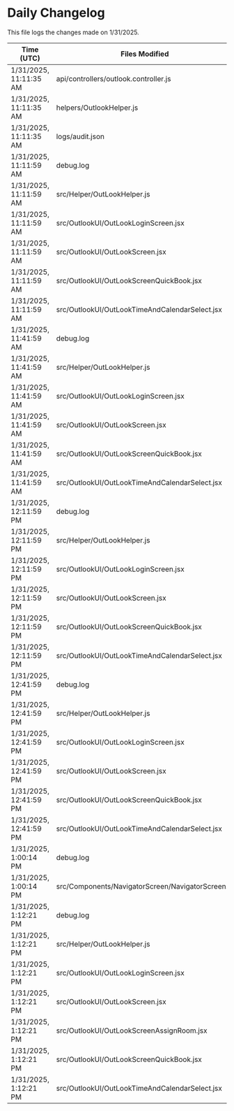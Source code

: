 # Daily Changelog

This file logs the changes made on 1/31/2025.

| Time (UTC)             | Files Modified                    | Changes (Addition/Deletion) |
|------------------------|-----------------------------------|-----------------------------|
| 1/31/2025, 11:11:35 AM | api/controllers/outlook.controller.js | 1 Additions & 1 Deletions |
| 1/31/2025, 11:11:35 AM | helpers/OutlookHelper.js | 1 Additions & 1 Deletions |
| 1/31/2025, 11:11:35 AM | logs/audit.json | 5 Additions & 5 Deletions |
| 1/31/2025, 11:11:59 AM | debug.log | 6 Additions & 0 Deletions|
| 1/31/2025, 11:11:59 AM | src/Helper/OutLookHelper.js | 16 Additions & 3 Deletions|
| 1/31/2025, 11:11:59 AM | src/OutlookUI/OutLookLoginScreen.jsx | 1 Additions & 1 Deletions|
| 1/31/2025, 11:11:59 AM | src/OutlookUI/OutLookScreen.jsx | 7 Additions & 3 Deletions|
| 1/31/2025, 11:11:59 AM | src/OutlookUI/OutLookScreenQuickBook.jsx | 23 Additions & 8 Deletions|
| 1/31/2025, 11:11:59 AM | src/OutlookUI/OutLookTimeAndCalendarSelect.jsx | 0 Additions & 0 Deletions|
| 1/31/2025, 11:41:59 AM | debug.log | 6 Additions & 0 Deletions|
| 1/31/2025, 11:41:59 AM | src/Helper/OutLookHelper.js | 16 Additions & 3 Deletions|
| 1/31/2025, 11:41:59 AM | src/OutlookUI/OutLookLoginScreen.jsx | 1 Additions & 1 Deletions|
| 1/31/2025, 11:41:59 AM | src/OutlookUI/OutLookScreen.jsx | 7 Additions & 3 Deletions|
| 1/31/2025, 11:41:59 AM | src/OutlookUI/OutLookScreenQuickBook.jsx | 23 Additions & 8 Deletions|
| 1/31/2025, 11:41:59 AM | src/OutlookUI/OutLookTimeAndCalendarSelect.jsx | 0 Additions & 0 Deletions|
| 1/31/2025, 12:11:59 PM | debug.log | 6 Additions & 0 Deletions|
| 1/31/2025, 12:11:59 PM | src/Helper/OutLookHelper.js | 16 Additions & 3 Deletions|
| 1/31/2025, 12:11:59 PM | src/OutlookUI/OutLookLoginScreen.jsx | 1 Additions & 1 Deletions|
| 1/31/2025, 12:11:59 PM | src/OutlookUI/OutLookScreen.jsx | 7 Additions & 3 Deletions|
| 1/31/2025, 12:11:59 PM | src/OutlookUI/OutLookScreenQuickBook.jsx | 23 Additions & 8 Deletions|
| 1/31/2025, 12:11:59 PM | src/OutlookUI/OutLookTimeAndCalendarSelect.jsx | 0 Additions & 0 Deletions|
| 1/31/2025, 12:41:59 PM | debug.log | 6 Additions & 0 Deletions|
| 1/31/2025, 12:41:59 PM | src/Helper/OutLookHelper.js | 16 Additions & 3 Deletions|
| 1/31/2025, 12:41:59 PM | src/OutlookUI/OutLookLoginScreen.jsx | 1 Additions & 1 Deletions|
| 1/31/2025, 12:41:59 PM | src/OutlookUI/OutLookScreen.jsx | 7 Additions & 3 Deletions|
| 1/31/2025, 12:41:59 PM | src/OutlookUI/OutLookScreenQuickBook.jsx | 23 Additions & 8 Deletions|
| 1/31/2025, 12:41:59 PM | src/OutlookUI/OutLookTimeAndCalendarSelect.jsx | 0 Additions & 0 Deletions|
| 1/31/2025, 1:00:14 PM | debug.log | 12 Additions & 0 Deletions|
| 1/31/2025, 1:00:14 PM | src/Components/NavigatorScreen/NavigatorScreen.js | 2 Additions & 1 Deletions|
| 1/31/2025, 1:12:21 PM | debug.log | 6 Additions & 0 Deletions|
| 1/31/2025, 1:12:21 PM | src/Helper/OutLookHelper.js | 16 Additions & 3 Deletions|
| 1/31/2025, 1:12:21 PM | src/OutlookUI/OutLookLoginScreen.jsx | 1 Additions & 1 Deletions|
| 1/31/2025, 1:12:21 PM | src/OutlookUI/OutLookScreen.jsx | 7 Additions & 3 Deletions|
| 1/31/2025, 1:12:21 PM | src/OutlookUI/OutLookScreenAssignRoom.jsx | 1 Additions & 1 Deletions|
| 1/31/2025, 1:12:21 PM | src/OutlookUI/OutLookScreenQuickBook.jsx | 23 Additions & 8 Deletions|
| 1/31/2025, 1:12:21 PM | src/OutlookUI/OutLookTimeAndCalendarSelect.jsx | 0 Additions & 0 Deletions|
